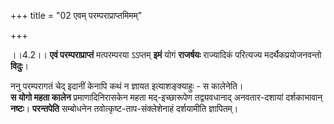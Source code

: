 +++
title = "02 एवम् परम्पराप्राप्तमिमम्"

+++
  
  
।।4.2।। **एवं परम्पराप्राप्तं** मत्परम्परया ऽऽप्तम् **इमं** योगं **राजर्षयः** राज्यादिकं परित्यज्य मदर्थैकप्रयोजनवन्तो **विदुः**। 

ननु परम्परागतं चेद् इदानीं केनापि कथं न ज्ञायत इत्याशङ्क्याहुः - स कालेनेति।  
**स योगो महता कालेन** प्रमाणादिनिरासकेन महता मद्-इच्छारूपेण तद्व्यवधानाद् अनवतार-दशायां दर्शकाभावान् **नष्टः**। **परन्तपेति** सम्बोधनेन तवोत्कृष्ट-ताप-संक्लेशेनाहं दर्शयामीति ज्ञापितम्।  
  
